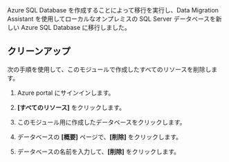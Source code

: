 Azure SQL Database を作成することによって移行を実行し、Data Migration Assistant を使用してローカルなオンプレミスの SQL Server データベースを新しい Azure SQL Database に移行しました。

## <a name="cleanup"></a>クリーンアップ

次の手順を使用して、このモジュールで作成したすべてのリソースを削除します。

1. Azure portal にサインインします。

1. **[すべてのリソース]** をクリックします。

1. このモジュール用に作成したデータベースをクリックします。

1. データベースの **[概要]** ページで、**[削除]** をクリックします。

1. データベースの名前を入力して、**[削除]** をクリックします。